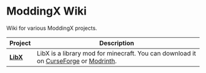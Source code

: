 # ModdingX Wiki

Wiki for various ModdingX projects.

| Project | Description |
| :--- | --- |
| **[LibX](libx/index.md)** | LibX is a library mod for minecraft. You can download it on [CurseForge](https://www.curseforge.com/minecraft/mc-mods/libx) or [Modrinth](https://modrinth.com/mod/libx). |
